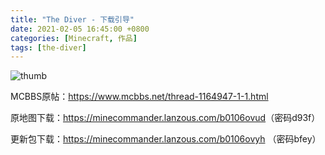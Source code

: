 ```yaml
---
title: "The Diver - 下载引导"
date: 2021-02-05 16:45:00 +0800
categories: [Minecraft, 作品]
tags: [the-diver]
---
```


![thumb](https://i.loli.net/2021/02/05/j9twDKJsARkZFWC.png)

MCBBS原帖：<https://www.mcbbs.net/thread-1164947-1-1.html>

原地图下载：<https://minecommander.lanzous.com/b0106ovud>（密码d93f）

更新包下载：<https://minecommander.lanzous.com/b0106ovyh>
（密码bfey）
